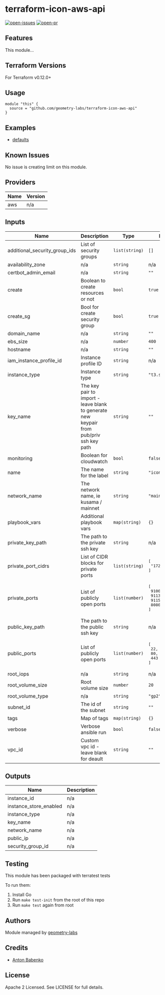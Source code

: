# terraform-icon-aws-api

[![open-issues](https://img.shields.io/github/issues-raw/geometry-labs/terraform-icon-aws-api?style=for-the-badge)](https://github.com/geometry-labs/terraform-icon-aws-api/issues)
[![open-pr](https://img.shields.io/github/issues-pr-raw/geometry-labs/terraform-icon-aws-api?style=for-the-badge)](https://github.com/geometry-labs/terraform-icon-aws-api/pulls)

## Features

This module...

## Terraform Versions

For Terraform v0.12.0+

## Usage

```hcl
module "this" {
  source = "github.com/geometry-labs/terraform-icon-aws-api"
}
```
## Examples

- [defaults](https://github.com/geometry-labs/terraform-icon-aws-api/tree/master/examples/defaults)

## Known  Issues
No issue is creating limit on this module.

<!-- BEGINNING OF PRE-COMMIT-TERRAFORM DOCS HOOK -->
## Providers

| Name | Version |
|------|---------|
| aws | n/a |

## Inputs

| Name | Description | Type | Default | Required |
|------|-------------|------|---------|:-----:|
| additional\_security\_group\_ids | List of security groups | `list(string)` | `[]` | no |
| availability\_zone | n/a | `string` | n/a | yes |
| certbot\_admin\_email | n/a | `string` | `""` | no |
| create | Boolean to create resources or not | `bool` | `true` | no |
| create\_sg | Bool for create security group | `bool` | `true` | no |
| domain\_name | n/a | `string` | `""` | no |
| ebs\_size | n/a | `number` | `400` | no |
| hostname | n/a | `string` | `""` | no |
| iam\_instance\_profile\_id | Instance profile ID | `string` | n/a | yes |
| instance\_type | Instance type | `string` | `"t3.small"` | no |
| key\_name | The key pair to import - leave blank to generate new keypair from pub/priv ssh key path | `string` | `""` | no |
| monitoring | Boolean for cloudwatch | `bool` | `false` | no |
| name | The name for the label | `string` | `"icon-api"` | no |
| network\_name | The network name, ie kusama / mainnet | `string` | `"mainnet"` | no |
| playbook\_vars | Additional playbook vars | `map(string)` | `{}` | no |
| private\_key\_path | The path to the private ssh key | `string` | n/a | yes |
| private\_port\_cidrs | List of CIDR blocks for private ports | `list(string)` | <pre>[<br>  "172.31.0.0/16"<br>]</pre> | no |
| private\_ports | List of publicly open ports | `list(number)` | <pre>[<br>  9100,<br>  9113,<br>  9115,<br>  8080<br>]</pre> | no |
| public\_key\_path | The path to the public ssh key | `string` | n/a | yes |
| public\_ports | List of publicly open ports | `list(number)` | <pre>[<br>  22,<br>  80,<br>  443<br>]</pre> | no |
| root\_iops | n/a | `string` | n/a | yes |
| root\_volume\_size | Root volume size | `number` | `20` | no |
| root\_volume\_type | n/a | `string` | `"gp2"` | no |
| subnet\_id | The id of the subnet | `string` | `""` | no |
| tags | Map of tags | `map(string)` | `{}` | no |
| verbose | Verbose ansible run | `bool` | `false` | no |
| vpc\_id | Custom vpc id - leave blank for deault | `string` | `""` | no |

## Outputs

| Name | Description |
|------|-------------|
| instance\_id | n/a |
| instance\_store\_enabled | n/a |
| instance\_type | n/a |
| key\_name | n/a |
| network\_name | n/a |
| public\_ip | n/a |
| security\_group\_id | n/a |

<!-- END OF PRE-COMMIT-TERRAFORM DOCS HOOK -->

## Testing
This module has been packaged with terratest tests

To run them:

1. Install Go
2. Run `make test-init` from the root of this repo
3. Run `make test` again from root

## Authors

Module managed by [geometry-labs](https://github.com/geometry-labs)

## Credits

- [Anton Babenko](https://github.com/antonbabenko)

## License

Apache 2 Licensed. See LICENSE for full details.